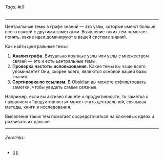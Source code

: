 ###### Tags:  #t0
___
Центральные темы в графе знаний — это узлы, которые имеют больше всего связей с другими заметками. Выявление таких тем помогает понять, какие идеи доминируют в вашей системе знаний.

Как найти центральные темы:

1. **Анализ графа.** Визуально крупные узлы или узлы с множеством связей — это и есть центральные темы.
2. **Проверка частоты использования.** Какие темы вы чаще всего упоминаете? Они, скорее всего, являются основой вашей базы знаний.
3. **Сортировка по ссылкам.** В Obsidian вы можете отфильтровать заметки, чтобы увидеть самые связные.

Например, если вы активно пишете о продуктивности, то заметка с названием «Продуктивность» может стать центральной, связывая методы, книги и исследования.

Выявление таких тем помогает сосредоточиться на ключевых идеях и развивать их дальше.
___
###### Zerolinks: 
- [[]]